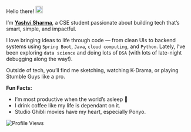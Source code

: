 <p>
  Hello there!  <img src="https://github.com/user-attachments/assets/a9cf602f-9d39-4b74-a3a2-4997e940d36c" width="20"/>
</p>

I’m **[Yashvi Sharma](https://yashvisharma1204.github.io/yashvi/)**, a CSE student passionate about building tech that’s smart, simple, and impactful.

I love bringing ideas to life through code — from clean UIs to backend systems using `Spring Boot`, `Java`, `cloud computing`, and `Python`. 
Lately, I’ve been exploring `data science` and doing lots of `DSA` (with lots of late-night debugging along the way!).

Outside of tech, you’ll find me sketching, watching K-Drama, or playing Stumble Guys like a pro.

**Fun Facts:**
- I’m most productive when the world’s asleep 🌙
- I drink coffee like my life is dependant on it.
- Studio Ghibli movies have my heart, especially Ponyo.

<p align="left">
  <img src="https://komarev.com/ghpvc/?username=yashvisharma1204&label=Profile%20views&color=0e75b6&style=flat" alt="Profile Views" />
</p> 
<script src="https://gist.github.com/yashvisharma1204/d8579ae538d3d6ca99f36fac6ace6221.js"></script>

